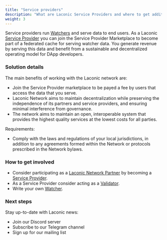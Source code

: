 ```yaml
---
title: "Service providers"
description: "What are Laconic Service Providers and where to get additional information."
weight: 3
---
```


Service providers run [Watchers](/glossary/watcher/) and serve data to end users. As a Laconic [Service Provider](/glossary/service-provider/) you can join the Service Provider Marketplace to become part of a federated cache for serving watcher data. You generate revenue by serving this data and benefit from a sustainable and decentralized operating model for DApp developers.

### Solution details

The main benefits of working with the Laconic network are:

- Join the Service Provider marketplace to be payed a fee by users that access the data that you serve.
- Laconic Network aims to maintain decentralization while preserving the independence of its partners and service providers, and ensuring minimal interference from governance.
- The network aims to maintain an open, interoperable system that provides the highest quality services at the lowest costs for all parties.

Requirements:

- Comply with the laws and regulations of your local jurisdictions, in addition to any agreements formed within the Network or protocols prescribed in the Network bylaws.

### How to get involved

- Consider participating as a [Laconic Network Partner](/glossary/laconic-network-partner/) by becoming a [Service Provider](/glossary/service-provider/).
- As a Service Provider consider acting as a [Validator](/glossary/validator/).
- Write your own [Watcher](/glossary/watcher/).

### Next steps

Stay up-to-date with Laconic news:

- Join our Discord server
- Subscribe to our Telegram channel
- Sign up for our mailing list
